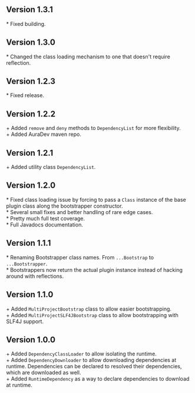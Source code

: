 Version 1.3.1
-------------

\* Fixed building.  

Version 1.3.0
-------------

\* Changed the class loading mechanism to one that doesn't require reflection.  

Version 1.2.3
-------------

\* Fixed release.  


Version 1.2.2
-------------

\+ Added `remove` and `deny` methods to `DependencyList` for more flexibility.  
\+ Added AuraDev maven repo.  


Version 1.2.1
-------------

\+ Added utility class `DependencyList`.  


Version 1.2.0
-------------

\* Fixed class loading issue by forcing to pass a `Class` instance of the base plugin class along the bootstrapper constructor.  
\* Several small fixes and better handling of rare edge cases.  
\* Pretty much full test coverage.  
\* Full Javadocs documentation.  


Version 1.1.1
-------------

\* Renaming Bootstrapper class names. From `...Bootstrap` to `...Bootstrapper`.  
\* Bootstrappers now return the actual plugin instance instead of hacking around with reflections.  


Version 1.1.0
-------------

\+ Added `MultiProjectBootstrap` class to allow easier bootstrapping.  
\+ Added `MultiProjectSLF4JBootstrap` class to allow bootstrapping with SLF4J support.  


Version 1.0.0
-------------

\+ Added `DependencyClassLoader` to allow isolating the runtime.  
\+ Added `DependencyDownloader` to allow downloading dependencies at runtime. Dependencies can be declared to resolved their dependencies, which are
   downloaded as well.  
\+ Added `RuntimeDependency` as a way to declare dependencies to download at runtime.  
